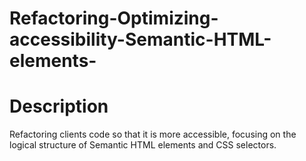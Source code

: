 # Refactoring-Optimizing-accessibility-Semantic-HTML-elements-

# Description
Refactoring clients code so that it is more accessible, focusing on the logical structure of Semantic HTML elements and CSS selectors.
